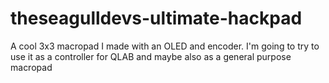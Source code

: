 # theseagulldevs-ultimate-hackpad
A cool 3x3 macropad I made with an OLED and encoder. I'm going to try to use it as a controller for QLAB and maybe also as a general purpose macropad
